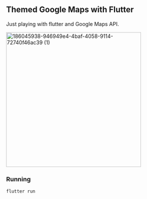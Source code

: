Themed Google Maps with Flutter
--

Just playing with flutter and Google Maps API.

<img width="365" alt="186045938-946949e4-4baf-4058-9114-72740f46ac39 (1)" src="https://user-images.githubusercontent.com/32180529/187820020-90298af7-4369-408f-9ed6-5bd91b696963.png">

### Running
`flutter run`
